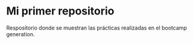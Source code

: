 # Mi primer repositorio

Respositorio donde se muestran las prácticas
realizadas en el bootcamp generation.
